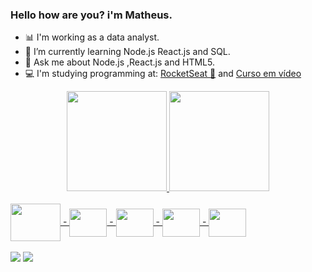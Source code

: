 ### Hello how are you? i'm Matheus.

- :bar_chart: I'm working as a data analyst.
- 🌱 I’m currently learning Node.js React.js and SQL.
- 💬 Ask me about Node.js ,React.js and HTML5.
- 💻 I'm studying programming at: [RocketSeat 🚀](https://www.rocketseat.com.br/) and [Curso em vídeo](https://www.cursoemvideo.com/)

<div align="center">
  <a href="https://github.com/MatheusCarvalho2">
  <img height="160em" src="https://github-readme-stats.vercel.app/api?username=MatheusCarvalho2&show_icons=true&theme=dark&include_all_commits=true&count_private=true"/>
  <img height="160em" src="https://github-readme-stats.vercel.app/api/top-langs/?username=MatheusCarvalho2&layout=compact&langs_count=7&theme=dark"/>
</div>
<div style="display: inline_block"><br>
<img align="center" height="60" width="80" src="https://cdn.jsdelivr.net/gh/devicons/devicon/icons/nodejs/nodejs-original-wordmark.svg" />
-
<img align="center" height="45" width="60" src="https://cdn.jsdelivr.net/gh/devicons/devicon/icons/python/python-original-wordmark.svg" />
-
<img align="center" height="45" width="60" src="https://cdn.jsdelivr.net/gh/devicons/devicon/icons/react/react-original-wordmark.svg" />
-
<img align="center" height="45" width="60" src="https://cdn.jsdelivr.net/gh/devicons/devicon/icons/ruby/ruby-original-wordmark.svg" />
-
<img align="center" height="45" width="60" src="https://cdn.jsdelivr.net/gh/devicons/devicon/icons/html5/html5-original-wordmark.svg" />
</div>
  
<div>
  <br>
  <a href="https://instagram.com/matheus_carvalho_1?igshid=YmMyMTA2M2Y=" target="_blank"><img src="https://img.shields.io/badge/-Instagram-%23E4405F?style=for-the-badge&logo=instagram&logoColor=white" target="_blank"></a> 
  <a href="https://www.linkedin.com/in/matheus-carvalho492" target="_blank"><img src="https://img.shields.io/badge/-LinkedIn-%230077B5?style=for-the-badge&logo=linkedin&logoColor=white" target="_blank"></a>  
</div>
